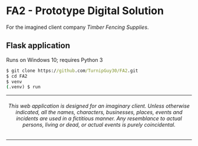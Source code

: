 
# FA2 - Prototype Digital Solution

For the imagined client company *Timber Fencing Supplies*.

## Flask application

Runs on Windows 10; requires Python 3

```bat
$ git clone https://github.com/TurnipGuy30/FA2.git
$ cd FA2
$ venv
(.venv) $ run
```

<hr>
<h6 align="center">

This web application is designed for an imaginary client. Unless otherwise indicated, all the names, characters, businesses, places, events and incidents are used in a fictitious manner. Any resemblance to actual persons, living or dead, or actual events is purely coincidental.

</h6>
<hr>
